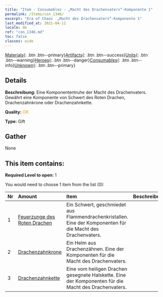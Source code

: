 ```yaml
---
title: "Item - Consumables - „Macht des Drachenvaters“-Komponente 1"
permalink: /Items/con_1346/
excerpt: "Era of Chaos  „Macht des Drachenvaters“-Komponente 1"
last_modified_at: 2021-04-11
locale: de
ref: "con_1346.md"
toc: false
classes: wide
---
```

 [Materials](/de/Items/){: .btn .btn--primary}[Artifacts](/de/Items/Artifacts/){: .btn .btn--success}[Units](/de/Items/Units/){: .btn .btn--warning}[Heroes](/de/Items/Heroes/){: .btn .btn--danger}[Consumables](/de/Items/Consumables/){: .btn .btn--info}[Unknown](/de/Items/Unknown/){: .btn .btn--primary}

## Details
 **Beschreibung:** Eine Komponententruhe der Macht des Drachenvaters. Gewährt eine Komponente von Schwert des Roten Drachen, Drachenzahnkrone oder Drachenzahnkette.

 **Quality:** <span style="color: #FF8C00">OK</span>

 **Type:** Gift

## Gather

  None

## This item contains:

 **Required Level to open:** 1

 You would need to choose 1 item from the list (0):

  | Nr | Amount |     Item    | Beschreibung |
  |:---|:-------|:------------|:-----------:|
  | 1 | [Feuerzunge des Roten Drachen](/de/Items/art_146/) | Ein Schwert, geschmiedet aus Flammendrachenkristallen. Eine der Komponenten für die Macht des Drachenvaters. | 
  | 2 | [Drachenzahnkrone](/de/Items/art_147/) | Ein Helm aus Drachenzähnen. Eine der Komponenten für die Macht des Drachenvaters. | 
  | 3 | [Drachenzahnkette](/de/Items/art_149/) | Eine vom heiligen Drachen gesegnete Halskette. Eine der Komponenten für die Macht des Drachenvaters. | 
